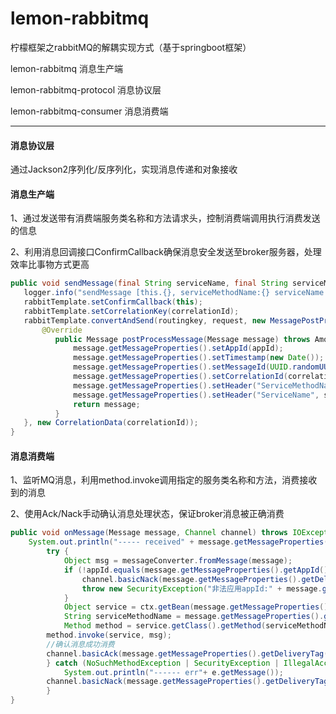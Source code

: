 # lemon-rabbitmq
柠檬框架之rabbitMQ的解耦实现方式（基于springboot框架）

lemon-rabbitmq   消息生产端

lemon-rabbitmq-protocol   消息协议层

lemon-rabbitmq-consumer   消息消费端


------------------------------------
#### 消息协议层

通过Jackson2序列化/反序列化，实现消息传递和对象接收


#### 消息生产端

1、通过发送带有消费端服务类名称和方法请求头，控制消费端调用执行消费发送的信息

2、利用消息回调接口ConfirmCallback确保消息安全发送至broker服务器，处理效率比事物方式更高

```java
public void sendMessage(final String serviceName, final String serviceMethodName,final String correlationId, Object request) {
   logger.info("sendMessage [this.{}, serviceMethodName:{} serviceName:{} correlationId: {}]", this.getClass(), serviceMethodName, serviceName, correlationId);
   rabbitTemplate.setConfirmCallback(this);
   rabbitTemplate.setCorrelationKey(correlationId);
   rabbitTemplate.convertAndSend(routingkey, request, new MessagePostProcessor() {            
       @Override
          public Message postProcessMessage(Message message) throws AmqpException {
              message.getMessageProperties().setAppId(appId);
              message.getMessageProperties().setTimestamp(new Date());
              message.getMessageProperties().setMessageId(UUID.randomUUID().toString());
              message.getMessageProperties().setCorrelationId(correlationId.getBytes());
              message.getMessageProperties().setHeader("ServiceMethodName", serviceMethodName);
              message.getMessageProperties().setHeader("ServiceName", serviceName);
              return message;
          }
   }, new CorrelationData(correlationId));
}
```

#### 消息消费端

1、监听MQ消息，利用method.invoke调用指定的服务类名称和方法，消费接收到的消息

2、使用Ack/Nack手动确认消息处理状态，保证broker消息被正确消费

```java
public void onMessage(Message message, Channel channel) throws IOException {
    System.out.println("----- received" + message.getMessageProperties());
		try {
			Object msg = messageConverter.fromMessage(message);
			if (!appId.equals(message.getMessageProperties().getAppId())){
		        channel.basicNack(message.getMessageProperties().getDeliveryTag(), false, false);
		        throw new SecurityException("非法应用appId:" + message.getMessageProperties().getAppId());
			}
			Object service = ctx.getBean(message.getMessageProperties().getHeaders().get("ServiceName").toString());
			String serviceMethodName = message.getMessageProperties().getHeaders().get("ServiceMethodName").toString();
			Method method = service.getClass().getMethod(serviceMethodName, msg.getClass());
	    method.invoke(service, msg);
	    //确认消息成功消费
	    channel.basicAck(message.getMessageProperties().getDeliveryTag(), false);
		} catch (NoSuchMethodException | SecurityException | IllegalAccessException | IllegalArgumentException | InvocationTargetException e) {
			System.out.println("------ err"+ e.getMessage());
	    channel.basicNack(message.getMessageProperties().getDeliveryTag(), false, false);
		}
}
```